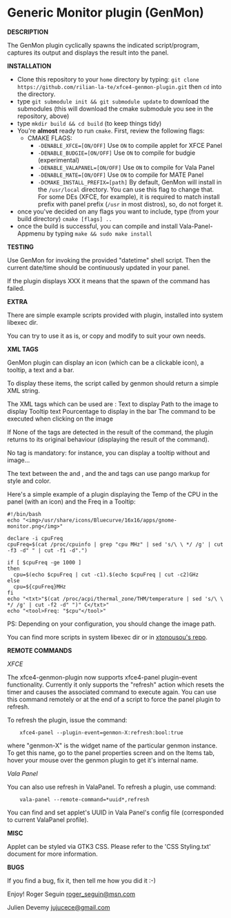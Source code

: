 
Generic Monitor plugin (GenMon)
===========================================


**DESCRIPTION**

The GenMon plugin cyclically spawns the indicated script/program, captures its output and displays the result into the panel.


**INSTALLATION**

  * Clone this repository to your `home` directory by typing:
  `git clone https://github.com/rilian-la-te/xfce4-genmon-plugin.git` then `cd` into the directory.
  * type `git submodule init && git submodule update` to download the submodules (this will download the cmake submodule you see in the repository, above)
  * type `mkdir build && cd build` (to keep things tidy)
  * You're **almost** ready to run `cmake`. First, review the following flags:
    * CMAKE FLAGS:
      * `-DENABLE_XFCE=[ON/OFF]` Use `ON` to compile applet for XFCE Panel
      * `-DENABLE_BUDGIE=[ON/OFF]` Use `ON` to compile for budgie (experimental)
      * `-DENABLE_VALAPANEL=[ON/OFF]` Use `ON` to compile for Vala Panel
      * `-DENABLE_MATE=[ON/OFF]` Use `ON` to compile for MATE Panel
      * `-DCMAKE_INSTALL_PREFIX=[path]` By default, GenMon will install in the `/usr/local` directory. You can use this flag to change that. For some DEs (XFCE, for example), it is required to match install prefix with panel prefix (`/usr` in most distros), so, do not forget it.
  * once you've decided on any flags you want to include, type (from your build directory) `cmake [flags] ..`
  * once the build is successful, you can compile and install Vala-Panel-Appmenu by typing `make && sudo make install`

**TESTING**

Use GenMon for invoking the provided "datetime" shell script.
Then the current date/time should be continuously updated in your panel.

If the plugin displays XXX it means that the spawn of the command has failed.

**EXTRA**

There are simple example scripts provided with plugin, installed into system libexec dir.

You can try to use it as is, or copy and modify to suit your own needs.

**XML TAGS**

GenMon plugin can display an icon (which can be a
clickable icon), a tooltip, a text and a bar.

To display these items, the script called by genmon should return a simple
XML string.

The XML tags which can be used are :
<txt>Text to display</txt>
<img>Path to the image to display</img>
<tool>Tooltip text</tool>
<bar>Pourcentage to display in the bar</bar>
<click>The command to be executed when clicking on the image</click>

If None of the tags are detected in the result of the command, the plugin
returns to its original behaviour (displaying the result of the command).

No tag is mandatory: for instance, you can display a tooltip without and image...

The text between the <txt> and </txt>, and the <tool> and </tool> tags can use pango markup for style and color.

Here's a simple example of a plugin displaying the Temp of the CPU in the panel
(with an icon) and the Freq in a Tooltip:

```
#!/bin/bash
echo "<img>/usr/share/icons/Bluecurve/16x16/apps/gnome-monitor.png</img>"

declare -i cpuFreq
cpuFreq=$(cat /proc/cpuinfo | grep "cpu MHz" | sed 's/\ \ */ /g' | cut -f3 -d" " | cut -f1 -d".")

if [ $cpuFreq -ge 1000 ]
then
  cpu=$(echo $cpuFreq | cut -c1).$(echo $cpuFreq | cut -c2)GHz
else
  cpu=${cpuFreq}MHz
fi
echo "<txt>"$(cat /proc/acpi/thermal_zone/THM/temperature | sed 's/\ \ */ /g' | cut -f2 -d" ")" C</txt>"
echo "<tool>Freq: "$cpu"</tool>"
```

PS: Depending on your configuration, you should change the image path.

You can find more scripts in system libexec dir or in [xtonousou's repo](https://github.com/xtonousou/xfce4-genmon-scripts). 

**REMOTE COMMANDS**

*XFCE*

The xfce4-genmon-plugin now supports xfce4-panel plugin-event functionality. Currently it only supports the 
"refresh" action which resets the timer and causes the associated command to execute again. You can use this 
command remotely or at the end of a script to force the panel plugin to refresh.

To refresh the plugin, issue the command:
```
    xfce4-panel --plugin-event=genmon-X:refresh:bool:true
``` 
where "genmon-X" is the widget name of the particular genmon instance. To get this name, go to the panel 
properties screen and on the Items tab, hover your mouse over the genmon plugin to get it's internal name.

*Vala Panel*

You can also use refresh in ValaPanel. To refresh a plugin, use command:
```
	vala-panel --remote-command=*uuid*,refresh
```
You can find and set applet's UUID in Vala Panel's config file (corresponded to current ValaPanel profile).

**MISC**

Applet can be styled via GTK3 CSS. Please refer to the 'CSS Styling.txt' document for more information.


**BUGS**

If you find a bug, fix it, then tell me how you did it :-)


Enjoy!
Roger Seguin
roger_seguin@msn.com

Julien Devemy <jujucece@gmail.com>
